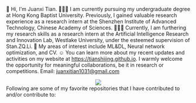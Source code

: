 👋 Hi, I'm Juanxi Tian.
🙋🏻‍♂️ I am currently pursuing my undergraduate degree at Hong Kong Baptist University. Previously, I gained valuable research experience as a research intern at the Shenzhen Institute of Advanced Technology, Chinese Academy of Sciences. 
🧑🏻‍💻 Currently, I am furthering my research skills as a research intern at the Artificial Intelligence Research and Innovation Lab, Westlake University, under the esteemed supervision of Stan.ZQ.Li.
🧠 My areas of interest include ML&DL, Neural network optimization, and CV.
☺️ You can learn more about my recent updates and activities on my website at https://tianshijing.github.io.
I warmly welcome the opportunity for meaningful collaborations, be it in research or competitions. Email: juanxitian1031@gmail.com
<div align="center"> <img src="https://visitor-badge.glitch.me/badge?page_id=sun0225SUN" /> </div>
Following are some of my favorite repositories that I have contributed to and/or contribute to:
